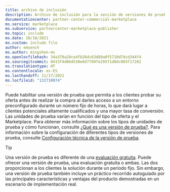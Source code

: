 ```yaml
---
title: archivo de inclusión
description: Archivo de inclusión para la sección de versiones de prueba del plan
documentationcenter: partner-center-commercial-marketplace
ms.service: marketplace
ms.subservice: partnercenter-marketplace-publisher
ms.topic: include
ms.date: 10/18/2021
ms.custom: include file
author: emuench
ms.author: mingshen-ms
ms.openlocfilehash: 34a378a28ce4fb26dc63d89a0f5710d7dcd344f4
ms.sourcegitcommit: 0415f4d064530e0d7799fe295f1d8dc003f17202
ms.translationtype: HT
ms.contentlocale: es-ES
ms.lasthandoff: 11/17/2021
ms.locfileid: "132710074"
---
```

Puede habilitar una versión de prueba que permita a los clientes probar su oferta antes de realizar la compra al darles acceso a un entorno preconfigurado durante un número fijo de horas, lo que dará lugar a clientes potenciales altamente cualificados y una mayor tasa de conversión. Las unidades de prueba varían en función del tipo de oferta y el Marketplace. Para obtener más información sobre los tipos de unidades de prueba y cómo funcionan, consulte [¿Qué es una versión de prueba?](../what-is-test-drive.md). Para información sobre la configuración de diferentes tipos de versiones de prueba, consulte [Configuración técnica de la versión de prueba](../test-drive-technical-configuration.md).

> [!TIP]
> Una versión de prueba es diferente de una [evaluación gratuita](../plans-pricing.md#free-trials). Puede ofrecer una versión de prueba, una evaluación gratuita o ambas. Las dos proporcionan a los clientes la solución durante un período fijo. Sin embargo, una versión de prueba también incluye un práctico recorrido autoguiado por las principales características y ventajas del producto demostradas en un escenario de implementación real.
